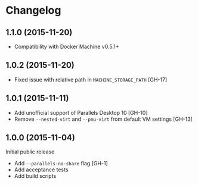 # Changelog

## 1.1.0 (2015-11-20)
- Compatibility with Docker Machine v0.5.1+

## 1.0.2 (2015-11-20)
- Fixed issue with relative path in `MACHINE_STORAGE_PATH` [GH-17]

## 1.0.1 (2015-11-11)
- Add unofficial support of Parallels Desktop 10 [GH-10]
- Remove `--nested-virt` and `--pmu-virt` from default VM settings [GH-13]

## 1.0.0 (2015-11-04)

Initial public release
- Add `--parallels-no-share` flag [GH-1]
- Add acceptance tests
- Add build scripts
